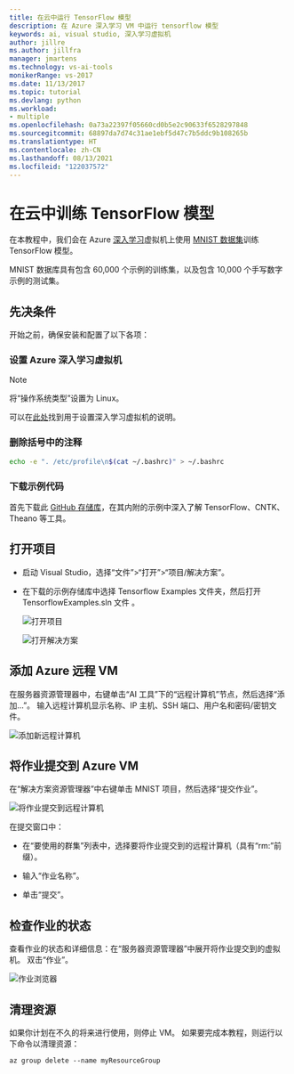 ```yaml
---
title: 在云中运行 TensorFlow 模型
description: 在 Azure 深入学习 VM 中运行 tensorflow 模型
keywords: ai, visual studio, 深入学习虚拟机
author: jillre
ms.author: jillfra
manager: jmartens
ms.technology: vs-ai-tools
monikerRange: vs-2017
ms.date: 11/13/2017
ms.topic: tutorial
ms.devlang: python
ms.workload:
- multiple
ms.openlocfilehash: 0a73a22397f05660cd0b5e2c90633f6528297848
ms.sourcegitcommit: 68897da7d74c31ae1ebf5d47c7b5ddc9b108265b
ms.translationtype: HT
ms.contentlocale: zh-CN
ms.lasthandoff: 08/13/2021
ms.locfileid: "122037572"
---
```

# <a name="train-a-tensorflow-model-in-the-cloud"></a>在云中训练 TensorFlow 模型

在本教程中，我们会在 Azure [深入学习](/azure/machine-learning/data-science-virtual-machine/deep-learning-dsvm-overview)虚拟机上使用 [MNIST 数据集](http://yann.lecun.com/exdb/mnist/)训练 TensorFlow 模型。

MNIST 数据库具有包含 60,000 个示例的训练集，以及包含 10,000 个手写数字示例的测试集。

## <a name="prerequisites"></a>先决条件
开始之前，确保安装和配置了以下各项：

### <a name="setup-azure-deep-learning-virtual-machine"></a>设置 Azure 深入学习虚拟机

> [!NOTE]
> 将“操作系统类型”设置为 Linux。

可以在[此处](/azure/machine-learning/data-science-virtual-machine/provision-deep-learning-dsvm)找到用于设置深入学习虚拟机的说明。

### <a name="remove-comment-in-parens"></a>删除括号中的注释

```bash
echo -e ". /etc/profile\n$(cat ~/.bashrc)" > ~/.bashrc
```

### <a name="download-sample-code"></a>下载示例代码

首先下载此 [GitHub 存储库](https://github.com/Microsoft/samples-for-ai)，在其内附的示例中深入了解 TensorFlow、CNTK、Theano 等工具。

## <a name="open-project"></a>打开项目

- 启动 Visual Studio，选择“文件”>“打开”>“项目/解决方案”。

- 在下载的示例存储库中选择 Tensorflow Examples 文件夹，然后打开 TensorflowExamples.sln 文件 。

   ![打开项目](media/tensorflow-local/open-project.png)

   ![打开解决方案](media/tensorflow-local/open-solution.png)

## <a name="add-azure-remote-vm"></a>添加 Azure 远程 VM

在服务器资源管理器中，右键单击“AI 工具”下的“远程计算机”节点，然后选择“添加...”。 输入远程计算机显示名称、IP 主机、SSH 端口、用户名和密码/密钥文件。

![添加新远程计算机](media/tensorflow-vm/add-remote-vm.png)

## <a name="submit-job-to-azure-vm"></a>将作业提交到 Azure VM
在“解决方案资源管理器”中右键单击 MNIST 项目，然后选择“提交作业”。

![将作业提交到远程计算机](media/tensorflow-vm/job-submission.png)

在提交窗口中：

- 在“要使用的群集”列表中，选择要将作业提交到的远程计算机（具有“rm:”前缀）。

- 输入“作业名称”。

- 单击“提交”。

## <a name="check-status-of-job"></a>检查作业的状态
查看作业的状态和详细信息：在“服务器资源管理器”中展开将作业提交到的虚拟机。 双击“作业”。

![作业浏览器](media/tensorflow-vm/job-browser.png)

## <a name="clean-up-resources"></a>清理资源

如果你计划在不久的将来进行使用，则停止 VM。 如果要完成本教程，则运行以下命令以清理资源：

```azurecli-interactive
az group delete --name myResourceGroup
```
